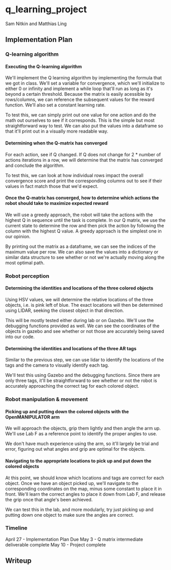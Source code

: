 # q_learning_project


Sam Nitkin and Matthias Ling

## Implementation Plan

### Q-learning algorithm
#### Executing the Q-learning algorithm

We'll implement the Q learning algorithm by implementing the formula that we got in class.  We'll set a variable for convergence, which we'll initialize to either 0 or infinity and implement a while loop that'll run as long as it's beyond a certain threshold.  Because the matrix is easily acessible by rows/columns, we can reference the subsequent values for the reward function.  We'll also set a constant learning rate.

To test this, we can simply print out one value for one action and do the math out ourselves to see if it corresponds.  This is the simple but most straightforward way to test.  We can also put the values into a dataframe so that it'll print out in a visually more readable way.

#### Determining when the Q-matrix has converged

For each action, see if Q changed. If Q does not change for 2 * number of actions iterations in a row, we will determine that the matrix has converged and conclude the algorithm.

To test this, we can look at how individual rows impact the overall convergence score and print the corresponding columns out to see if their values in fact match those that we'd expect.

#### Once the Q-matrix has converged, how to determine which actions the robot should take to maximize expected reward

We will use a greedy approach, the robot will take the actions with the highest Q in sequence until the task is complete.  In our Q matrix, we use the current state to determine the row and then pick the action by following the column with the highest Q value.  A greedy approach is the simplest one in our opinion.  

By printing out the matrix as a dataframe, we can see the indices of the maximum value per row.  We can also save the values into a dictionary or similar data structure to see whether or not we're actually moving along the most optimal path. 

### Robot perception
#### Determining the identities and locations of the three colored objects

Using HSV values, we will determine the relative locations of the three objects, i.e. is pink left of blue. The exact locations will then be determined using LIDAR, seeking the closest object in that direction.  

This will be mostly tested either during lab or on Gazebo.  We'll use the debugging functions provided as well.  We can see the coordinates of the objects in gazebo and see whether or not those are accurately being saved into our code.

#### Determining the identities and locations of the three AR tags
Similar to the previous step, we can use lidar to identify the locations of the tags and the camera to visually identify each tag.

We'll test this using Gazebo and the debugging functions.  Since there are only three tags, it'll be straightforward to see whether or not the robot is accurately approaching the correct tag for each colored object.

### Robot manipulation & movement

#### Picking up and putting down the colored objects with the OpenMANIPULATOR arm
We will approach the objects, grip them lightly and then angle the arm up.  We'll use Lab F as a reference point to identify the proper angles to use.

We don't have much experience using the arm, so it'll largely be trial and error, figuring out what angles and grip are optimal for the objects.

#### Navigating to the appropriate locations to pick up and put down the colored objects
At this point, we should know which locations and tags are correct for each object.  Once we have an object picked up, we'll navigate to the corresponding coordinates on the map, minus some constant to place it in front.  We'll learn the correct angles to place it down from Lab F, and release the grip once that angle's been achieved.

We can test this in the lab, and more modularly, try just picking up and putting down one object to make sure the angles are correct.


### Timeline

April 27 - Implementation Plan Due
May 3 - Q matrix intermediate deliverable complete
May 10 - Project complete

## Writeup
